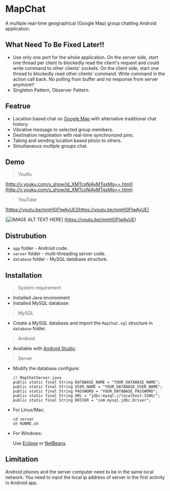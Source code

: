 # MapChat
A multiple real-time geographical (Google Map) group chatting Android application.

## What Need To Be Fixed Later!!
* Use only one port for the whole application. On the server side, start one thread per client to blockedly read the client's request and could write command to other clients' sockets. On the client side, start one thread to blockedly read other clients' command. Write command in the action call back. No polling from buffer and no response from server anymore!!
* Singleton Pattern, Observer Pattern.

## Featrue
* Location based chat on [Google Map](https://www.google.com/maps) with alternative traditional chat history.
* Vibrative message to selected group members.
* Destination negotiation with real-time synchronized pins.
* Taking and sending location based photo to others.
* Simultaneous multiple groups chat.

## Demo
> YouKu

[http://v.youku.com/v_show/id_XMTcxNjAyMTgxMg==.html](http://v.youku.com/v_show/id_XMTcxNjAyMTgxMg==.html)

> YouTube

[https://youtu.be/mmHGFlwAyUE](https://youtu.be/mmHGFlwAyUE)

[![IMAGE ALT TEXT HERE](http://img.youtube.com/vi/mmHGFlwAyUE/0.jpg)]
(https://youtu.be/mmHGFlwAyUE)

## Distrubution
* ```app``` folder - Android code.
* ```server``` folder - multi-threading server code.
* ```database``` folder - MySQL database structure.

## Installation
> System requirement

* Installed Java environment
* Installed MySQL database

> MySQL

* Create a MySQL database and import the ```MapChat.sql``` structure in ```database``` folder.

> Android

* Available with [Android Studio](http://developer.android.com/sdk/index.html).

> Server

* Modify the database configure:

  ```.Java
  // MapChatServer.java
  public static final String DATABASE_NAME = "YOUR_DATABASE_NAME";
  public static final String USER_NAME = "YOUR_DATABASE_USER_NAME";
  public static final String PASSWORD = "YOUR_DATABASE_PASSWORD";
  public static final String URL = "jdbc:mysql://localhost:3306/";
  public static final String DRIVER = "com.mysql.jdbc.Driver";
  ```
  
* For Linux/Mac:

  ```
  cd server
  sh RUNME.sh
  ```
  
* For Windows:

  Use [Eclipse](https://eclipse.org/downloads/) or [NetBeans](https://netbeans.org).
  
## Limitation
  
Android phones and the server computer need to be in the same local network. You need to input the local ip address of server in the first activity in Android app.



